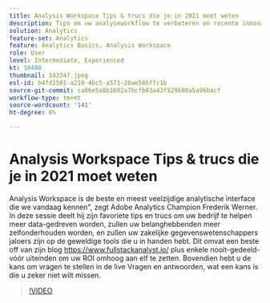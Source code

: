 ```yaml
---
title: Analysis Workspace Tips & trucs die je in 2021 moet weten
description: Tips om uw analyseworkflow te verbeteren en recente innovaties in de Adobe Analytics te markeren
solution: Analytics
feature-set: Analytics
feature: Analytics Basics, Analysis Workspace
role: User
level: Intermediate, Experienced
kt: 10480
thumbnail: 343347.jpeg
exl-id: b4fd2501-a210-4bc5-a571-20ae566ffc1b
source-git-commit: ca06e5a8b1602a7bcfb83a43f529680a5a96bacf
workflow-type: tm+mt
source-wordcount: '141'
ht-degree: 0%

---
```


# Analysis Workspace Tips &amp; trucs die je in 2021 moet weten

Analysis Workspace is de beste en meest veelzijdige analytische interface die we vandaag kennen&quot;, zegt Adobe Analytics Champion Frederik Werner. In deze sessie deelt hij zijn favoriete tips en trucs om uw bedrijf te helpen meer data-gedreven worden, zullen uw belanghebbenden meer zelfonderhouden worden, en zullen uw zakelijke gegevenswetenschappers jaloers zijn op de geweldige tools die u in handen hebt. Dit omvat een beste off van zijn blog https://www.fullstackanalyst.io/ plus enkele nooit-gedeeld-vóór uiteinden om uw ROI omhoog aan elf te zetten. Bovendien hebt u de kans om vragen te stellen in de live Vragen en antwoorden, wat een kans is die u zeker niet wilt missen.

>[!VIDEO](https://video.tv.adobe.com/v/343347/?quality=12&learn=on)
